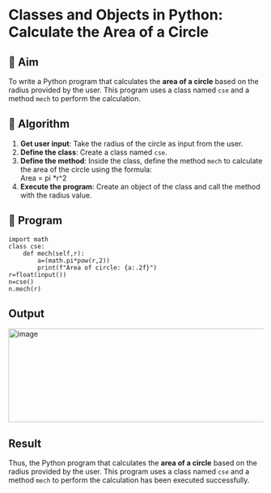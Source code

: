 # Classes and Objects in Python: Calculate the Area of a Circle

## 🎯 Aim
To write a Python program that calculates the **area of a circle** based on the radius provided by the user. This program uses a class named `cse` and a method `mech` to perform the calculation.

## 🧠 Algorithm
1. **Get user input**: Take the radius of the circle as input from the user.
2. **Define the class**: Create a class named `cse`.
3. **Define the method**: Inside the class, define the method `mech` to calculate the area of the circle using the formula:  
   Area = pi *r^2 
4. **Execute the program**: Create an object of the class and call the method with the radius value.

## 🧾 Program
```
import math
class cse:
    def mech(self,r):
        a=(math.pi*pow(r,2))
        print(f"Area of circle: {a:.2f}")
r=float(input())
n=cse()
n.mech(r)
```

## Output
<img width="606" height="185" alt="image" src="https://github.com/user-attachments/assets/d0230a53-2ffc-4b8b-998c-b061970869a0" />


## Result
Thus, the Python program that calculates the **area of a circle** based on the radius provided by the user. This program uses a class named `cse` and a method `mech` to perform the calculation has been executed successfully.
